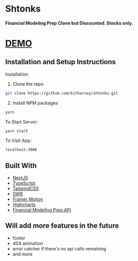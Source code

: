 # Shtonks

#### Financial Modeling Prep Clone but Discounted. Stocks only.
# [DEMO](https://shtonks.vercel.app/)

## Installation and Setup Instructions

Installation:

1. Clone the repo

```sh
git clone https://github.com/kitharvey/shtonks.git

```
2. Install NPM packages

```sh
yarn
```


To Start Server:

```sh 
yarn start
```



To Visit App:

```sh 
localhost:3000
```


## Built With

- [NextJS](https://nextjs.org/)
- [TypeScript](https://www.typescriptlang.org/)
- [TailwindCSS](https://tailwindcss.com/)
- [SWR](https://swr.vercel.app/)
- [Framer Motion](https://www.framer.com/api/motion/)
- [Highcharts](https://www.highcharts.com/)
- [Financial Modeling Prep API](https://financialmodelingprep.com/developer/docs)


## Will add more features in the future
- footer
- 404 animation
- error catcher if there's no api calls remaining
- and more

